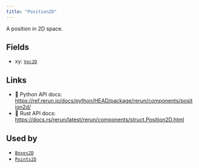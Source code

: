 ```yaml
---
title: "Position2D"
---
```


A position in 2D space.

## Fields

* xy: [`Vec2D`](../datatypes/vec2d.md)

## Links
 * 🐍 Python API docs: https://ref.rerun.io/docs/python/HEAD/package/rerun/components/position2d/
 * 🦀 Rust API docs: https://docs.rs/rerun/latest/rerun/components/struct.Position2D.html


## Used by

* [`Boxes2D`](../archetypes/boxes2d.md)
* [`Points2D`](../archetypes/points2d.md)
